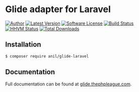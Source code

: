 # Glide adapter for Laravel

[![Author](http://img.shields.io/badge/author-@reinink-blue.svg?style=flat-square)](https://twitter.com/reinink)
[![Latest Version](https://img.shields.io/github/release/thephpleague/glide-laravel.svg?style=flat-square)](https://github.com/thephpleague/glide-laravel/releases)
[![Software License](https://img.shields.io/badge/license-MIT-brightgreen.svg?style=flat-square)](https://github.com/thephpleague/glide-laravel/blob/master/LICENSE)
[![Build Status](https://img.shields.io/travis/thephpleague/glide-laravel/master.svg?style=flat-square)](https://travis-ci.org/thephpleague/glide-laravel)
[![HHVM Status](https://img.shields.io/hhvm/league/glide-laravel.svg?style=flat-square)](http://hhvm.h4cc.de/package/league/glide-laravel)
[![Total Downloads](https://img.shields.io/packagist/dt/league/glide-laravel.svg?style=flat-square)](https://packagist.org/packages/league/glide-laravel)

## Installation

```bash
$ composer require anil/glide-laravel
```

## Documentation

Full documentation can be found at [glide.thephpleague.com](http://glide.thephpleague.com).
